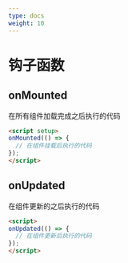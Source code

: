 ```yaml
---
type: docs
weight: 10
---
```


# 钩子函数

## onMounted

在所有组件加载完成之后执行的代码

```html
<script setup>
onMounted(() => {
  // 在组件挂载后执行的代码
});
</script>
```

## onUpdated

在组件更新的之后执行的代码

```html
<script>
onUpdated(() => {
  // 在组件更新后执行的代码
});
</script>
```
